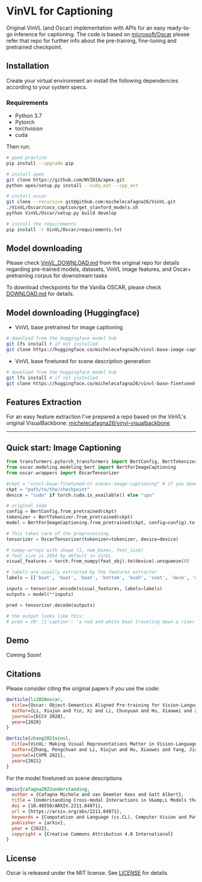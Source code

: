 # VinVL for Captioning
Original VinVL (and Oscar) implementation with APIs for an easy ready-to-go inference for captioning.
The code is based on [microsoft/Oscar](https://github.com/microsoft/Oscar) please refer that repo for further info about the pre-training, fine-tuning and pretrained checkpoint.

## Installation
Create your virtual environment an install the following dependencies according to your system specs.
### Requirements
- Python 3.7
- Pytorch
- torchvision
- cuda

Then run:
```bash
# good practice
pip install --upgrade pip

# install apex
git clone https://github.com/NVIDIA/apex.git
python apex/setup.py install --cuda_ext --cpp_ext

# install oscar
git clone --recursive git@github.com:michelecafagna26/VinVL.git
./VinVL/Oscar/coco_caption/get_stanford_models.sh
python VinVL/Oscar/setup.py build develop

# install the requirements
pip install -r VinVL/Oscar/requirements.txt

```

## Model downloading 
Please check [VinVL_DOWNLOAD.md](https://github.com/microsoft/Oscar/blob/master/VinVL_DOWNLOAD.md) from the original repo for details regarding pre-trained models, datasets, VinVL image features, and Oscar+ pretraining corpus for downstream tasks 

To download checkpoints for the Vanilla OSCAR, please check [DOWNLOAD.md](https://github.com/microsoft/Oscar/blob/master/DOWNLOAD.md) for details.

## Model downloading (Huggingface)

- VinVL base pretrained for image captioning

```bash
# download from the huggingface model hub
git lfs install # if not installed
git clone https://huggingface.co/michelecafagna26/vinvl-base-image-captioning
```
- VinVL base finetuned for scene description generation

```bash
# download from the huggingface model hub
git lfs install # if not installed
git clone https://huggingface.co/michelecafagna26/vinvl-base-finetuned-hl-scenes-image-captioning
```

## Features Extraction

For an easy feature extraction I've prepared a repo based on the VinVL's original VisualBackbone: [michelecafagna26/vinvl-visualbackbone](https://github.com/michelecafagna26/vinvl-visualbackbone)

---
## Quick start: Image Captioning

```python
from transformers.pytorch_transformers import BertConfig, BertTokenizer
from oscar.modeling.modeling_bert import BertForImageCaptioning
from oscar.wrappers import OscarTensorizer

#ckpt = "vinvl-base-finetuned-hl-scenes-image-captioning" # if you downloaded from huggingface
ckpt = "path/to/the/checkpoint"
device = "cuda" if torch.cuda.is_available() else "cpu"

# original code
config = BertConfig.from_pretrained(ckpt)
tokenizer = BertTokenizer.from_pretrained(ckpt)
model = BertForImageCaptioning.from_pretrained(ckpt, config=config).to(device)

# This takes care of the preprocessing
tensorizer = OscarTensorizer(tokenizer=tokenizer, device=device)

# numpy-arrays with shape (1, num_boxes, feat_size)
# feat_size is 2054 by default in VinVL
visual_features = torch.from_numpy(feat_obj).to(device).unsqueeze(0)

# labels are usually extracted by the features extractor
labels = [['boat', 'boat', 'boat', 'bottom', 'bush', 'coat', 'deck', 'deck', 'deck', 'dock', 'hair', 'jacket']]

inputs = tensorizer.encode(visual_features, labels=labels)
outputs = model(**inputs)

pred = tensorizer.decode(outputs)

# the output looks like this:
# pred = {0: [{'caption': 'a red and white boat traveling down a river next to a small boat.', 'conf': 0.7070220112800598]}
```
## Demo
Coming Soon!

## Citations
Please consider citing the original papers if you use the code:
```BibTeX
@article{li2020oscar,
  title={Oscar: Object-Semantics Aligned Pre-training for Vision-Language Tasks},
  author={Li, Xiujun and Yin, Xi and Li, Chunyuan and Hu, Xiaowei and Zhang, Pengchuan and Zhang, Lei and Wang, Lijuan and Hu, Houdong and Dong, Li and Wei, Furu and Choi, Yejin and Gao, Jianfeng},
  journal={ECCV 2020},
  year={2020}
}

@article{zhang2021vinvl,
  title={VinVL: Making Visual Representations Matter in Vision-Language Models},
  author={Zhang, Pengchuan and Li, Xiujun and Hu, Xiaowei and Yang, Jianwei and Zhang, Lei and Wang, Lijuan and Choi, Yejin and Gao, Jianfeng},
  journal={CVPR 2021},
  year={2021}
}
```

For the model finetuned on scene descriptions
```BibTeX
@misc{cafagna2022understanding,
  author = {Cafagna Michele and van Deemter Kees and Gatt Albert},
  title = {Understanding Cross-modal Interactions in V&amp;L Models that Generate Scene Descriptions},
  doi = {10.48550/ARXIV.2211.04971},
  url = {https://arxiv.org/abs/2211.04971},
  keywords = {Computation and Language (cs.CL), Computer Vision and Pattern Recognition (cs.CV), FOS: Computer and information sciences, FOS: Computer and information sciences},
  publisher = {arXiv},
  year = {2022},
  copyright = {Creative Commons Attribution 4.0 International}
}

```

## License
Oscar is released under the MIT license. See [LICENSE](LICENSE) for details. 
